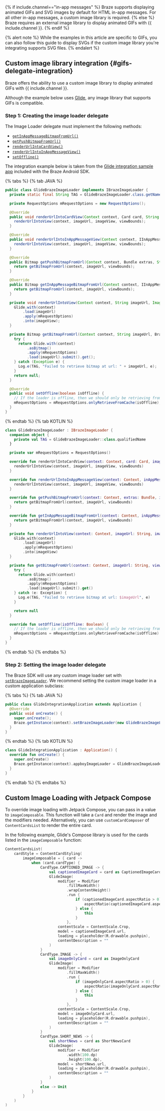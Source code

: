 {% if include.channel=="in-app messages" %}
Braze supports displaying animated GIFs and SVG images by default for HTML in-app messages. For all other in-app messages, a custom image library is required.
{% else %}
Braze requires an external image library to display animated GIFs with {{ include.channel }}.
{% endif %}

{% alert note %}
While the examples in this article are specific to GIFs, you can also follow this guide to display SVGs if the custom image library you're integrating supports SVG files.
{% endalert %}

## Custom image library integration {#gifs-delegate-integration}

Braze offers the ability to use a custom image library to display animated GIFs with {{ include.channel }}.

Although the example below uses [Glide][gifs-67], any image library that supports GIFs is compatible.

### Step 1: Creating the image loader delegate

The Image Loader delegate must implement the following methods:

* [`getInAppMessageBitmapFromUrl()`][gifs-71]
* [`getPushBitmapFromUrl()`][gifs-72]
* [`renderUrlIntoCardView()`][gifs-73]
* [`renderUrlIntoInAppMessageView()`][gifs-74]
* [`setOffline()`][gifs-70]

The integration example below is taken from the [Glide integration sample app][gifs-65] included with the Braze Android SDK.

{% tabs %}
{% tab JAVA %}

```java
public class GlideBrazeImageLoader implements IBrazeImageLoader {
  private static final String TAG = GlideBrazeImageLoader.class.getName();

  private RequestOptions mRequestOptions = new RequestOptions();

  @Override
  public void renderUrlIntoCardView(Context context, Card card, String imageUrl, ImageView imageView, BrazeViewBounds viewBounds) {
    renderUrlIntoView(context, imageUrl, imageView, viewBounds);
  }

  @Override
  public void renderUrlIntoInAppMessageView(Context context, IInAppMessage inAppMessage, String imageUrl, ImageView imageView, BrazeViewBounds viewBounds) {
    renderUrlIntoView(context, imageUrl, imageView, viewBounds);
  }

  @Override
  public Bitmap getPushBitmapFromUrl(Context context, Bundle extras, String imageUrl, BrazeViewBounds viewBounds) {
    return getBitmapFromUrl(context, imageUrl, viewBounds);
  }

  @Override
  public Bitmap getInAppMessageBitmapFromUrl(Context context, IInAppMessage inAppMessage, String imageUrl, BrazeViewBounds viewBounds) {
    return getBitmapFromUrl(context, imageUrl, viewBounds);
  }

  private void renderUrlIntoView(Context context, String imageUrl, ImageView imageView, BrazeViewBounds viewBounds) {
    Glide.with(context)
        .load(imageUrl)
        .apply(mRequestOptions)
        .into(imageView);
  }

  private Bitmap getBitmapFromUrl(Context context, String imageUrl, BrazeViewBounds viewBounds) {
    try {
      return Glide.with(context)
          .asBitmap()
          .apply(mRequestOptions)
          .load(imageUrl).submit().get();
    } catch (Exception e) {
      Log.e(TAG, "Failed to retrieve bitmap at url: " + imageUrl, e);
    }
    return null;
  }

  @Override
  public void setOffline(boolean isOffline) {
    // If the loader is offline, then we should only be retrieving from the cache
    mRequestOptions = mRequestOptions.onlyRetrieveFromCache(isOffline);
  }
}
```

{% endtab %}
{% tab KOTLIN %}

```kotlin
class GlideBrazeImageLoader : IBrazeImageLoader {
  companion object {
    private val TAG = GlideBrazeImageLoader::class.qualifiedName
  }

  private var mRequestOptions = RequestOptions()

  override fun renderUrlIntoCardView(context: Context, card: Card, imageUrl: String, imageView: ImageView, viewBounds: BrazeViewBounds) {
    renderUrlIntoView(context, imageUrl, imageView, viewBounds)
  }

  override fun renderUrlIntoInAppMessageView(context: Context, inAppMessage: IInAppMessage, imageUrl: String, imageView: ImageView, viewBounds: BrazeViewBounds) {
    renderUrlIntoView(context, imageUrl, imageView, viewBounds)
  }

  override fun getPushBitmapFromUrl(context: Context, extras: Bundle, imageUrl: String, viewBounds: BrazeViewBounds): Bitmap? {
    return getBitmapFromUrl(context, imageUrl, viewBounds)
  }

  override fun getInAppMessageBitmapFromUrl(context: Context, inAppMessage: IInAppMessage, imageUrl: String, viewBounds: BrazeViewBounds): Bitmap? {
    return getBitmapFromUrl(context, imageUrl, viewBounds)
  }

  private fun renderUrlIntoView(context: Context, imageUrl: String, imageView: ImageView, viewBounds: BrazeViewBounds) {
    Glide.with(context)
        .load(imageUrl)
        .apply(mRequestOptions)
        .into(imageView)
  }

  private fun getBitmapFromUrl(context: Context, imageUrl: String, viewBounds: BrazeViewBounds): Bitmap? {
    try {
      return Glide.with(context)
          .asBitmap()
          .apply(mRequestOptions)
          .load(imageUrl).submit().get()
    } catch (e: Exception) {
      Log.e(TAG, "Failed to retrieve bitmap at url: $imageUrl", e)
    }

    return null
  }

  override fun setOffline(isOffline: Boolean) {
    // If the loader is offline, then we should only be retrieving from the cache
    mRequestOptions = mRequestOptions.onlyRetrieveFromCache(isOffline)
  }
}
```

{% endtab %}
{% endtabs %}

### Step 2: Setting the image loader delegate

The Braze SDK will use any custom image loader set with [`setBrazeImageLoader`][gifs-66]. We recommend setting the custom image loader in a custom application subclass:

{% tabs %}
{% tab JAVA %}

```java
public class GlideIntegrationApplication extends Application {
  @Override
  public void onCreate() {
    super.onCreate();
    Braze.getInstance(context).setBrazeImageLoader(new GlideBrazeImageLoader());
  }
}
```

{% endtab %}
{% tab KOTLIN %}

```kotlin
class GlideIntegrationApplication : Application() {
  override fun onCreate() {
    super.onCreate()
    Braze.getInstance(context).appboyImageLoader = GlideBrazeImageLoader()
  }
}
```

{% endtab %}
{% endtabs %}

## Custom Image Loading with Jetpack Compose

To override image loading with Jetpack Compose, you can pass in a value to `imageComposable`. This function will take a `Card` and render the image and the modifiers needed. Alternatively, you can use `customCardComposer` of `ContentCardsList` to render the entire card.

In the following example, Glide's Compose library is used for the cards listed in the `imageComposable` function:

```kotlin
ContentCardsList(
    cardStyle = ContentCardStyling(
        imageComposable = { card ->
            when (card.cardType) {
                CardType.CAPTIONED_IMAGE -> {
                    val captionedImageCard = card as CaptionedImageCard
                    GlideImage(
                        modifier = Modifier
                            .fillMaxWidth()
                            .wrapContentHeight()
                            .run {
                                if (captionedImageCard.aspectRatio > 0) {
                                    aspectRatio(captionedImageCard.aspectRatio)
                                } else {
                                    this
                                }
                            },
                        contentScale = ContentScale.Crop,
                        model = captionedImageCard.url,
                        loading = placeholder(R.drawable.pushpin),
                        contentDescription = ""
                    )
                }
                CardType.IMAGE -> {
                    val imageOnlyCard = card as ImageOnlyCard
                    GlideImage(
                        modifier = Modifier
                            .fillMaxWidth()
                            .run {
                                if (imageOnlyCard.aspectRatio > 0) {
                                    aspectRatio(imageOnlyCard.aspectRatio)
                                } else {
                                    this
                                }
                            },
                        contentScale = ContentScale.Crop,
                        model = imageOnlyCard.url,
                        loading = placeholder(R.drawable.pushpin),
                        contentDescription = ""
                    )
                }
                CardType.SHORT_NEWS -> {
                    val shortNews = card as ShortNewsCard
                    GlideImage(
                        modifier = Modifier
                            .width(100.dp)
                            .height(100.dp),
                        model = shortNews.url,
                        loading = placeholder(R.drawable.pushpin),
                        contentDescription = ""
                    )
                }
                else -> Unit
            }
        }
    )
)
```

[gifs-56]: http://developer.android.com/reference/android/app/Application.html
[gifs-59]: https://github.com/braze-inc/braze-android-sdk#version-support
[gifs-60]: http://developer.android.com/guide/topics/manifest/application-element.html#nm
[gifs-61]: https://github.com/braze-inc/braze-android-sdk/tree/master/droidboy
[gifs-64]: https://github.com/braze-inc/braze-android-sdk/tree/master/droidboy
[gifs-65]: https://github.com/braze-inc/braze-android-sdk/tree/master/samples/glide-image-integration
[gifs-66]: https://braze-inc.github.io/braze-android-sdk/kdoc/braze-android-sdk/com.braze.images/-i-braze-image-loader/index.html
[gifs-67]: https://bumptech.github.io/glide/
[gifs-70]: https://braze-inc.github.io/braze-android-sdk/kdoc/braze-android-sdk/com.braze.images/-i-braze-image-loader/set-offline.html
[gifs-71]: https://braze-inc.github.io/braze-android-sdk/kdoc/braze-android-sdk/com.braze.images/-i-braze-image-loader/get-in-app-message-bitmap-from-url.html
[gifs-72]: https://braze-inc.github.io/braze-android-sdk/kdoc/braze-android-sdk/com.braze.images/-i-braze-image-loader/get-push-bitmap-from-url.html
[gifs-73]: https://braze-inc.github.io/braze-android-sdk/kdoc/braze-android-sdk/com.braze.images/-i-braze-image-loader/render-url-into-card-view.html
[gifs-74]: https://braze-inc.github.io/braze-android-sdk/kdoc/braze-android-sdk/com.braze.images/-i-braze-image-loader/render-url-into-in-app-message-view.html

